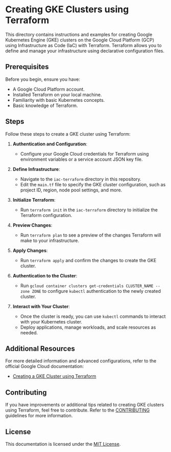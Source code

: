 # Creating GKE Clusters using Terraform

This directory contains instructions and examples for creating Google Kubernetes Engine (GKE) clusters on the Google Cloud Platform (GCP) using Infrastructure as Code (IaC) with Terraform. Terraform allows you to define and manage your infrastructure using declarative configuration files.

## Prerequisites

Before you begin, ensure you have:

- A Google Cloud Platform account.
- Installed Terraform on your local machine.
- Familiarity with basic Kubernetes concepts.
- Basic knowledge of Terraform.

## Steps

Follow these steps to create a GKE cluster using Terraform:

1. **Authentication and Configuration**:
   - Configure your Google Cloud credentials for Terraform using environment variables or a service account JSON key file.

2. **Define Infrastructure**:
   - Navigate to the `iac-terraform` directory in this repository.
   - Edit the `main.tf` file to specify the GKE cluster configuration, such as project ID, region, node pool settings, and more.

3. **Initialize Terraform**:
   - Run `terraform init` in the `iac-terraform` directory to initialize the Terraform configuration.

4. **Preview Changes**:
   - Run `terraform plan` to see a preview of the changes Terraform will make to your infrastructure.

5. **Apply Changes**:
   - Run `terraform apply` and confirm the changes to create the GKE cluster.

6. **Authentication to the Cluster**:
   - Run `gcloud container clusters get-credentials CLUSTER_NAME --zone ZONE` to configure `kubectl` authentication to the newly created cluster.

7. **Interact with Your Cluster**:
   - Once the cluster is ready, you can use `kubectl` commands to interact with your Kubernetes cluster.
   - Deploy applications, manage workloads, and scale resources as needed.

## Additional Resources

For more detailed information and advanced configurations, refer to the official Google Cloud documentation:
- [Creating a GKE Cluster using Terraform](https://cloud.google.com/kubernetes-engine/docs/how-to/terraform)

## Contributing

If you have improvements or additional tips related to creating GKE clusters using Terraform, feel free to contribute. Refer to the [CONTRIBUTING](../CONTRIBUTING.md) guidelines for more information.

## License

This documentation is licensed under the [MIT License](../LICENSE).

